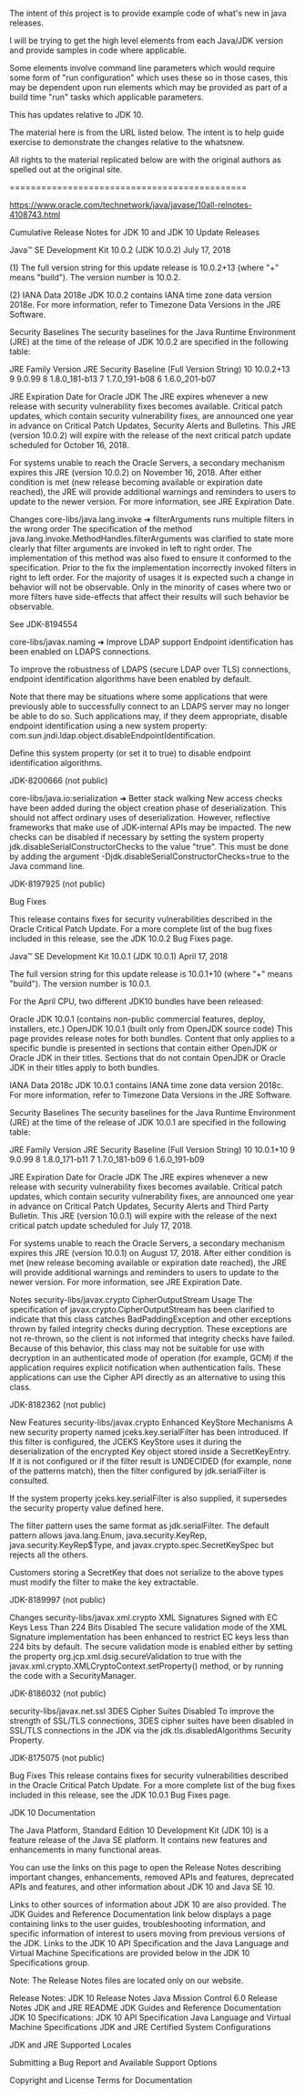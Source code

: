 The intent of this project is to provide example code of what's new in java releases.

I will be trying to get the high level elements from each Java/JDK version and provide samples in code where applicable.  

Some elements involve command line parameters which would require some form of "run configuration" which uses these so in those cases, this may be dependent upon run elements which may be provided as part of a build time "run" tasks which applicable parameters.

This has updates relative to JDK 10.

The material here is from the URL listed below.  The intent is to help guide exercise to demonstrate the changes relative to the whatsnew.  

All rights to the material replicated below are with the original authors as spelled out at the original site.

=============================================

https://www.oracle.com/technetwork/java/javase/10all-relnotes-4108743.html

Cumulative Release Notes for JDK 10 and JDK 10 Update Releases

Java™ SE Development Kit 10.0.2 (JDK 10.0.2)
July 17, 2018

(1) The full version string for this update release is 10.0.2+13 (where "+" means "build"). The version number is 10.0.2.

(2) IANA Data 2018e
JDK 10.0.2 contains IANA time zone data version 2018e. For more information, refer to Timezone Data Versions in the JRE Software.

Security Baselines
The security baselines for the Java Runtime Environment (JRE) at the time of the release of JDK 10.0.2 are specified in the following table:

JRE Family Version	JRE Security Baseline
(Full Version String)
10	10.0.2+13
9	9.0.99
8	1.8.0_181-b13
7	1.7.0_191-b08
6	1.6.0_201-b07


JRE Expiration Date for Oracle JDK
The JRE expires whenever a new release with security vulnerability fixes becomes available. Critical patch updates, which contain security vulnerability fixes, are announced one year in advance on Critical Patch Updates, Security Alerts and Bulletins. This JRE (version 10.0.2) will expire with the release of the next critical patch update scheduled for October 16, 2018.

For systems unable to reach the Oracle Servers, a secondary mechanism expires this JRE (version 10.0.2) on November 16, 2018. After either condition is met (new release becoming available or expiration date reached), the JRE will provide additional warnings and reminders to users to update to the newer version. For more information, see JRE Expiration Date.



Changes
core-libs/java.lang.invoke
➜ filterArguments runs multiple filters in the wrong order
The specification of the method java.lang.invoke.MethodHandles.filterArguments was clarified to state more clearly that filter arguments are invoked in left to right order. The implementation of this method was also fixed to ensure it conformed to the specification. Prior to the fix the implementation incorrectly invoked filters in right to left order. For the majority of usages it is expected such a change in behavior will not be observable. Only in the minority of cases where two or more filters have side-effects that affect their results will such behavior be observable.

See JDK-8194554


core-libs/javax.naming
➜ Improve LDAP support
Endpoint identification has been enabled on LDAPS connections.

To improve the robustness of LDAPS (secure LDAP over TLS) connections, endpoint identification algorithms have been enabled by default.

Note that there may be situations where some applications that were previously able to successfully connect to an LDAPS server may no longer be able to do so. Such applications may, if they deem appropriate, disable endpoint identification using a new system property: com.sun.jndi.ldap.object.disableEndpointIdentification.

Define this system property (or set it to true) to disable endpoint identification algorithms.

JDK-8200666 (not public)


core-libs/java.io:serialization
➜ Better stack walking
New access checks have been added during the object creation phase of deserialization. This should not affect ordinary uses of deserialization. However, reflective frameworks that make use of JDK-internal APIs may be impacted. The new checks can be disabled if necessary by setting the system property jdk.disableSerialConstructorChecks to the value "true". This must be done by adding the argument -Djdk.disableSerialConstructorChecks=true to the Java command line.

JDK-8197925 (not public)


Bug Fixes

This release contains fixes for security vulnerabilities described in the Oracle Critical Patch Update. For a more complete list of the bug fixes included in this release, see the JDK 10.0.2 Bug Fixes page.



Java™ SE Development Kit 10.0.1 (JDK 10.0.1)
April 17, 2018

The full version string for this update release is 10.0.1+10 (where "+" means "build"). The version number is 10.0.1.

For the April CPU, two different JDK10 bundles have been released:

Oracle JDK 10.0.1 (contains non-public commercial features, deploy, installers, etc.)
OpenJDK 10.0.1 (built only from OpenJDK source code)
This page provides release notes for both bundles. Content that only applies to a specific bundle is presented in sections that contain either OpenJDK or Oracle JDK in their titles. Sections that do not contain OpenJDK or Oracle JDK in their titles apply to both bundles.


IANA Data 2018c
JDK 10.0.1 contains IANA time zone data version 2018c. For more information, refer to Timezone Data Versions in the JRE Software.

Security Baselines
The security baselines for the Java Runtime Environment (JRE) at the time of the release of JDK 10.0.1 are specified in the following table:

JRE Family Version	JRE Security Baseline
(Full Version String)
10	10.0.1+10
9	9.0.99
8	1.8.0_171-b11
7	1.7.0_181-b09
6	1.6.0_191-b09


JRE Expiration Date for Oracle JDK
The JRE expires whenever a new release with security vulnerability fixes becomes available. Critical patch updates, which contain security vulnerability fixes, are announced one year in advance on Critical Patch Updates, Security Alerts and Third Party Bulletin. This JRE (version 10.0.1) will expire with the release of the next critical patch update scheduled for July 17, 2018.

For systems unable to reach the Oracle Servers, a secondary mechanism expires this JRE (version 10.0.1) on August 17, 2018. After either condition is met (new release becoming available or expiration date reached), the JRE will provide additional warnings and reminders to users to update to the newer version. For more information, see JRE Expiration Date.



Notes
security-libs/javax.crypto
 CipherOutputStream Usage
The specification of javax.crypto.CipherOutputStream has been clarified to indicate that this class catches BadPaddingException and other exceptions thrown by failed integrity checks during decryption. These exceptions are not re-thrown, so the client is not informed that integrity checks have failed. Because of this behavior, this class may not be suitable for use with decryption in an authenticated mode of operation (for example, GCM) if the application requires explicit notification when authentication fails. These applications can use the Cipher API directly as an alternative to using this class.

JDK-8182362 (not public)


New Features
security-libs/javax.crypto
 Enhanced KeyStore Mechanisms
A new security property named jceks.key.serialFilter has been introduced. If this filter is configured, the JCEKS KeyStore uses it during the deserialization of the encrypted Key object stored inside a SecretKeyEntry. If it is not configured or if the filter result is UNDECIDED (for example, none of the patterns match), then the filter configured by jdk.serialFilter is consulted.

If the system property jceks.key.serialFilter is also supplied, it supersedes the security property value defined here.

The filter pattern uses the same format as jdk.serialFilter. The default pattern allows java.lang.Enum, java.security.KeyRep, java.security.KeyRep$Type, and javax.crypto.spec.SecretKeySpec but rejects all the others.

Customers storing a SecretKey that does not serialize to the above types must modify the filter to make the key extractable.

JDK-8189997 (not public)


Changes
security-libs/javax.xml.crypto
 XML Signatures Signed with EC Keys Less Than 224 Bits Disabled
The secure validation mode of the XML Signature implementation has been enhanced to restrict EC keys less than 224 bits by default. The secure validation mode is enabled either by setting the property org.jcp.xml.dsig.secureValidation to true with the javax.xml.crypto.XMLCryptoContext.setProperty() method, or by running the code with a SecurityManager.

JDK-8186032 (not public)


security-libs/javax.net.ssl
 3DES Cipher Suites Disabled
To improve the strength of SSL/TLS connections, 3DES cipher suites have been disabled in SSL/TLS connections in the JDK via the jdk.tls.disabledAlgorithms Security Property.

JDK-8175075 (not public)


Bug Fixes
This release contains fixes for security vulnerabilities described in the Oracle Critical Patch Update. For a more complete list of the bug fixes included in this release, see the JDK 10.0.1 Bug Fixes page.


JDK 10 Documentation

The Java Platform, Standard Edition 10 Development Kit (JDK 10) is a feature release of the Java SE platform. It contains new features and enhancements in many functional areas.

You can use the links on this page to open the Release Notes describing important changes, enhancements, removed APIs and features, deprecated APIs and features, and other information about JDK 10 and Java SE 10.

Links to other sources of information about JDK 10 are also provided. The JDK Guides and Reference Documentation link below displays a page containing links to the user guides, troubleshooting information, and specific information of interest to users moving from previous versions of the JDK. Links to the JDK 10 API Specification and the Java Language and Virtual Machine Specifications are provided below in the JDK 10 Specifications group.


Note: The Release Notes files are located only on our website.

Release Notes:
JDK 10 Release Notes
Java Mission Control 6.0 Release Notes
JDK and JRE README
JDK Guides and Reference Documentation
JDK 10 Specifications:
JDK 10 API Specification
Java Language and Virtual Machine Specifications
JDK and JRE Certified System Configurations

JDK and JRE Supported Locales

Submitting a Bug Report and Available Support Options

Copyright and License Terms for Documentation
